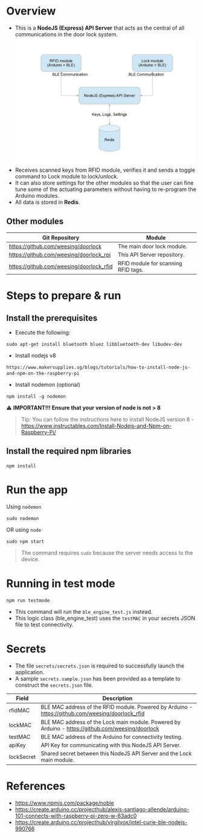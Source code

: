 # Overview

- This is a **NodeJS (Express) API Server** that acts as the central of all communications in the door lock system.
  ![alt text](.\docs\communication.jpg)
- Receives scanned keys from RFID module, verifies it and sends a toggle command to Lock module to lock/unlock.
- It can also store settings for the other modules so that the user can fine tune some of the actuating parameters without having to re-program the Arduino modules.
- All data is stored in **Redis**.

## Other modules

| Git Repository                           | Module                              |
| ---------------------------------------- | ----------------------------------- |
| https://github.com/weesing/doorlock      | The main door lock module.          |
| https://github.com/weesing/doorlock_rpi  | This API Server repository.         |
| https://github.com/weesing/doorlock_rfid | RFID module for scanning RFID tags. |

# Steps to prepare & run

## Install the prerequisites

- Execute the following:

```
sudo apt-get install bluetooth bluez libbluetooth-dev libudev-dev
```

- Install nodejs v8

```
https://www.makersupplies.sg/blogs/tutorials/how-to-install-node-js-and-npm-on-the-raspberry-pi
```

- Install nodemon (optional)

```
npm install -g nodemon
```

:warning: **IMPORTANT!!! Ensure that your version of node is not > 8**

> Tip: You can follow the instructions here to install NodeJS version 8 - https://www.instructables.com/Install-Nodejs-and-Npm-on-Raspberry-Pi/

## Install the required npm libraries

```
npm install
```

# Run the app

Using `nodemon`

```
sudo nodemon
```

OR using `node`

```
sudo npm start
```

> The command requires `sudo` because the server needs access to the device.

# Running in test mode

```
npm run testmode
```

- This command will run the `ble_engine_test.js` instead.
- This logic class (ble_engine_test) uses the `testMAC` in your secrets JSON file to test connectivity.

# Secrets

- The file `secrets/secrets.json` is required to successfully launch the application.
- A sample `secrets.sample.json` has been provided as a template to construct the `secrets.json` file.

| Field      | Description                                                                                       |
| ---------- | ------------------------------------------------------------------------------------------------- |
| rfidMAC    | BLE MAC address of the RFID module. Powered by Arduino - https://github.com/weesing/doorlock_rfid |
| lockMAC    | BLE MAC address of the Lock main module. Powered by Arduino - https://github.com/weesing/doorlock |
| testMAC    | BLE MAC address of the Arduino for connectivity testing.                                          |
| apiKey     | API Key for communicating with this NodeJS API Server.                                            |
| lockSecret | Shared secret between this NodeJS API Server and the Lock main module.                            |

# References

- https://www.npmjs.com/package/noble
- https://create.arduino.cc/projecthub/alexis-santiago-allende/arduino-101-connects-with-raspberry-pi-zero-w-63adc0
- https://create.arduino.cc/projecthub/virgilvox/intel-curie-ble-nodejs-990766
